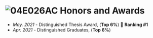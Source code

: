 # ![04E026AC](https://user-images.githubusercontent.com/23012102/161747755-68313160-af10-45a3-9000-91b7878b2f90.png) Honors and Awards
- *May. 2021* - Distinguished Thesis Award, (**Top 6%**)  🚩 **Ranking #1**
- *Apr. 2021* - Distinguished Graduates,    (**Top 6%**)
